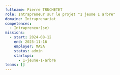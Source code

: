 ```yaml
---
fullname: Pierre TRUCHETET
role: Intrapreneur sur le projet "1 jeune 1 arbre"
domaine: Intraprenariat
competences:
  - Intrapreneur(se)
missions:
  - start: 2024-08-12
    end: 2025-11-16
    employer: MASA
    status: admin
    startups:
      - 1-jeune-1-arbre
teams: []
---
```

